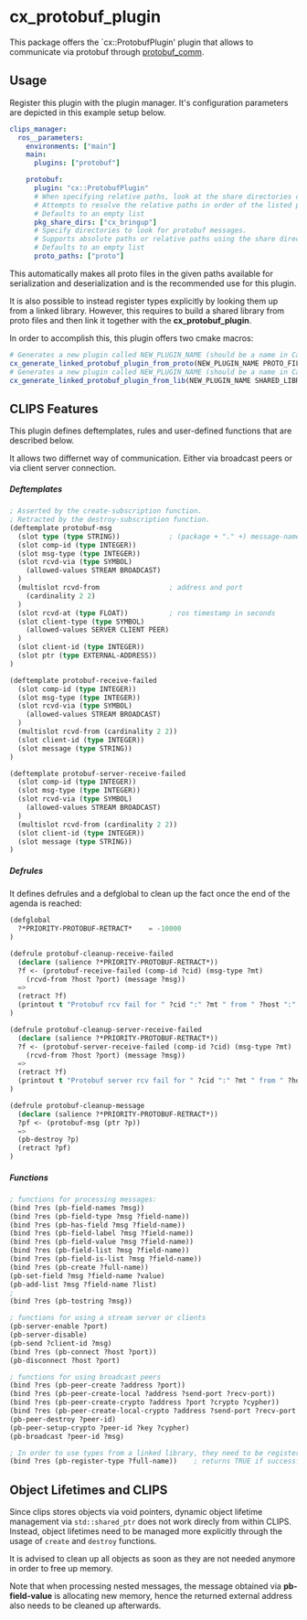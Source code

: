 # cx_protobuf_plugin
This package offers the `cx::ProtobufPlugin' plugin that allows to communicate via protobuf through [protobuf_comm](https://github.com/fawkesrobotics/protobuf_comm).

## Usage
Register this plugin with the plugin manager.
It's configuration parameters are depicted in this example setup below.

```yaml
clips_manager:
  ros__parameters:
    environments: ["main"]
    main:
      plugins: ["protobuf"]

    protobuf:
      plugin: "cx::ProtobufPlugin"
      # When specifying relative paths, look at the share directories of the listed packages to resolve them.
      # Attempts to resolve the relative paths in order of the listed packages
      # Defaults to an empty list
      pkg_share_dirs: ["cx_bringup"]
      # Specify directories to look for protobuf messages.
      # Supports absolute paths or relative paths using the share directories specified above.
      # Defaults to an empty list
      proto_paths: ["proto"]
```
This automatically makes all proto files in the given paths available for serialization and deserialization and is the recommended use for this plugin.

It is also possible to instead register types explicitly by looking them up from a linked library.
However, this requires to build a shared library from proto files and then link it together with the **cx_protobuf_plugin**.

In order to accomplish this, this plugin offers two cmake macros:
```cmake
# Generates a new plugin called NEW_PLUGIN_NAME (should be a name in CamelCase, e.g., CustomProtobufPlugin) given a list of protobuf message definitions PROTO_FILES.
cx_generate_linked_protobuf_plugin_from_proto(NEW_PLUGIN_NAME PROTO_FILES)
# Generates a new plugin called NEW_PLUGIN_NAME (should be a name in CamelCase, e.g., CustomProtobufPlugin) given a shared library that is linked against via target_link_libraries().
cx_generate_linked_protobuf_plugin_from_lib(NEW_PLUGIN_NAME SHARED_LIBRARY_TARGET)
```

## CLIPS Features
This plugin defines deftemplates, rules and user-defined functions that are described below.

It allows two differnet way of communication. Either via broadcast peers or via client server connection.
##### Deftemplates
```lisp
; Asserted by the create-subscription function.
; Retracted by the destroy-subscription function.
(deftemplate protobuf-msg
  (slot type (type STRING))            ; (package + "." +) message-name
  (slot comp-id (type INTEGER))
  (slot msg-type (type INTEGER))
  (slot rcvd-via (type SYMBOL)
    (allowed-values STREAM BROADCAST)
  )
  (multislot rcvd-from                 ; address and port
    (cardinality 2 2)
  )
  (slot rcvd-at (type FLOAT))          ; ros timestamp in seconds
  (slot client-type (type SYMBOL)
    (allowed-values SERVER CLIENT PEER)
  )
  (slot client-id (type INTEGER))
  (slot ptr (type EXTERNAL-ADDRESS))
)

(deftemplate protobuf-receive-failed
  (slot comp-id (type INTEGER))
  (slot msg-type (type INTEGER))
  (slot rcvd-via (type SYMBOL)
    (allowed-values STREAM BROADCAST)
  )
  (multislot rcvd-from (cardinality 2 2))
  (slot client-id (type INTEGER))
  (slot message (type STRING))
)

(deftemplate protobuf-server-receive-failed
  (slot comp-id (type INTEGER))
  (slot msg-type (type INTEGER))
  (slot rcvd-via (type SYMBOL)
    (allowed-values STREAM BROADCAST)
  )
  (multislot rcvd-from (cardinality 2 2))
  (slot client-id (type INTEGER))
  (slot message (type STRING))
)
```
##### Defrules
It defines defrules and a defglobal to clean up the fact once the end of the agenda is reached:
```lisp
(defglobal
  ?*PRIORITY-PROTOBUF-RETRACT*    = -10000
)

(defrule protobuf-cleanup-receive-failed
  (declare (salience ?*PRIORITY-PROTOBUF-RETRACT*))
  ?f <- (protobuf-receive-failed (comp-id ?cid) (msg-type ?mt)
    (rcvd-from ?host ?port) (message ?msg))
  =>
  (retract ?f)
  (printout t "Protobuf rcv fail for " ?cid ":" ?mt " from " ?host ":" ?port ": " ?msg crlf)
)

(defrule protobuf-cleanup-server-receive-failed
  (declare (salience ?*PRIORITY-PROTOBUF-RETRACT*))
  ?f <- (protobuf-server-receive-failed (comp-id ?cid) (msg-type ?mt)
    (rcvd-from ?host ?port) (message ?msg))
  =>
  (retract ?f)
  (printout t "Protobuf server rcv fail for " ?cid ":" ?mt " from " ?host ":" ?port ": " ?msg crlf)
)

(defrule protobuf-cleanup-message
  (declare (salience ?*PRIORITY-PROTOBUF-RETRACT*))
  ?pf <- (protobuf-msg (ptr ?p))
  =>
  (pb-destroy ?p)
  (retract ?pf)
)
```
##### Functions
```lisp
; functions for processing messages:
(bind ?res (pb-field-names ?msg))
(bind ?res (pb-field-type ?msg ?field-name))
(bind ?res (pb-has-field ?msg ?field-name))
(bind ?res (pb-field-label ?msg ?field-name))
(bind ?res (pb-field-value ?msg ?field-name))
(bind ?res (pb-field-list ?msg ?field-name))
(bind ?res (pb-field-is-list ?msg ?field-name))
(bind ?res (pb-create ?full-name))
(pb-set-field ?msg ?field-name ?value)
(pb-add-list ?msg ?field-name ?list)
;
(bind ?res (pb-tostring ?msg))

; functions for using a stream server or clients
(pb-server-enable ?port)
(pb-server-disable)
(pb-send ?client-id ?msg)
(bind ?res (pb-connect ?host ?port))
(pb-disconnect ?host ?port)

; functions for using broadcast peers
(bind ?res (pb-peer-create ?address ?port))
(bind ?res (pb-peer-create-local ?address ?send-port ?recv-port))
(bind ?res (pb-peer-create-crypto ?address ?port ?crypto ?cypher))
(bind ?res (pb-peer-create-local-crypto ?address ?send-port ?recv-port ?crypto ?cypher))
(pb-peer-destroy ?peer-id)
(pb-peer-setup-crypto ?peer-id ?key ?cypher)
(pb-broadcast ?peer-id ?msg)

; In order to use types from a linked library, they need to be registered via this function first.
(bind ?res (pb-register-type ?full-name))    ; returns TRUE if successful, FALSE otherwise
```

## Object Lifetimes and CLIPS
Since clips stores objects via void pointers, dynamic object lifetime management via `std::shared_ptr` does not work direcly from within CLIPS.
Instead, object lifetimes need to be managed more explicitly through the usage of `create` and `destroy` functions.

It is advised to clean up all objects as soon as they are not needed anymore in order to free up memory.

Note that when processing nested messages, the message obtained via **pb-field-value** is allocating new memory, hence the returned external address also needs to be cleaned up afterwards.
